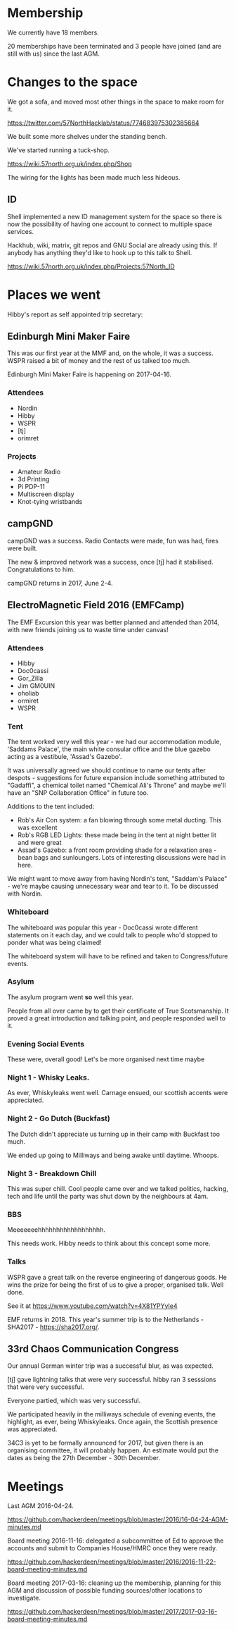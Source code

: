 # Membership #

We currently have 18 members.

20 memberships have been terminated and 3 people have joined (and are still with us) since the last AGM. 

# Changes to the space #

We got a sofa, and moved most other things in the space to make room for it. 

https://twitter.com/57NorthHacklab/status/774683975302385664

We built some more shelves under the standing bench. 

We've started running a tuck-shop. 

https://wiki.57north.org.uk/index.php/Shop

The wiring for the lights has been made much less hideous. 

## ID ##

Shell implemented a new ID management system for the space so there is now the possibility of having one account to connect to multiple space services. 

Hackhub, wiki, matrix, git repos and GNU Social are already using this. If anybody has anything they'd like to hook up to this talk to Shell.

https://wiki.57north.org.uk/index.php/Projects:57North_ID

# Places we went #

Hibby's report as self appointed trip secretary:

## Edinburgh Mini Maker Faire ##

This was our first year at the MMF and, on the whole, it was a success. WSPR raised a bit of money and the rest of us talked too much.

Edinburgh Mini Maker Faire is happening on 2017-04-16. 

### Attendees ###

  * Nordin
  * Hibby
  * WSPR
  * [tj]
  * orimret
  
### Projects ###

  * Amateur Radio
  * 3d Printing
  * Pi PDP-11
  * Multiscreen display
  * Knot-tying wristbands

## campGND ##

campGND was a success. Radio Contacts were made, fun was had, fires were built. 

The new & improved network was a success, once [tj] had it stabilised. Congratulations to him. 

campGND returns in 2017, June 2-4.

## ElectroMagnetic Field 2016 (EMFCamp) ##

The EMF Excursion this year was better planned and attended than 2014, with new friends joining us to waste time under canvas!

### Attendees ###

  * Hibby
  * Doc0cassi
  * Gor_Zilla
  * Jim GM0UIN
  * oholiab
  * ormiret
  * WSPR

### Tent ###

The tent worked very well this year - we had our accommodation module, 'Saddams Palace', the main white consular office and the blue gazebo acting as a vestibule, 'Assad's Gazebo'. 

It was universally agreed we should continue to name our tents after despots - suggestions for future expansion include something attributed to "Gadaffi", a chemical toilet named "Chemical Ali's Throne" and maybe we'll have an "SNP Collaboration Office" in future too.

Additions to the tent included:
  * Rob's Air Con system: a fan blowing through some metal ducting. This was excellent
  * Rob's RGB LED Lights:  these made being in the tent at night better lit and were great
  * Assad's Gazebo: a front room providing shade for a relaxation area - bean bags and sunloungers. Lots of interesting discussions were had in here.

We might want to move away from having Nordin's tent, "Saddam's Palace" - we're maybe causing unnecessary wear and tear to it. To be discussed with Nordin.

### Whiteboard ###

The whiteboard was popular this year - Doc0cassi wrote different statements on it each day, and we could talk to people who'd stopped to ponder what was being claimed!

The whiteboard system will have to be refined and taken to Congress/future events.

### Asylum ###

The asylum program went **so** well this year.

People from all over came by to get their certificate of True Scotsmanship. It proved a great introduction and talking point, and people responded well to it.

### Evening Social Events ###

These were, overall good! Let's be more organised next time maybe

### Night 1 - Whisky Leaks. ###

As ever, Whiskyleaks went well. Carnage ensued, our scottish accents were appreciated.

### Night 2 - Go Dutch (Buckfast) ###

The Dutch didn't appreciate us turning up in their camp with Buckfast too much.

We ended up going to Milliways and being awake until daytime. Whoops.

### Night 3 - Breakdown Chill ###

This was super chill. Cool people came over and we talked politics, hacking, tech and life until the party was shut down by the neighbours at 4am.

### BBS ###

Meeeeeeehhhhhhhhhhhhhhhhhh.

This needs work. Hibby needs to think about this concept some more.

### Talks ###

WSPR gave a great talk on the reverse engineering of dangerous goods. He wins the prize for being the first of us to give a proper, organised talk. Well done.

See it at https://www.youtube.com/watch?v=4X81YPYyIe4

EMF returns in 2018. This year's summer trip is to the Netherlands - SHA2017 - https://sha2017.org/.

## 33rd Chaos Communication Congress ##

Our annual German winter trip was a successful blur, as was expected.

[tj] gave lightning talks that were very successful.
hibby ran 3 sesssions that were very successful.

Everyone partied, which was very successful.

We participated heavily in the milliways schedule of evening events, the highlight, as ever, being Whiskyleaks. 
Once again, the Scottish presence was appreciated.

34C3 is yet to be formally announced for 2017, but given there is an organising committee, it will probably happen.
An estimate would put the dates as being the 27th December - 30th December. 

# Meetings #

Last AGM 2016-04-24.

https://github.com/hackerdeen/meetings/blob/master/2016/16-04-24-AGM-minutes.md

Board meeting 2016-11-16: delegated a subcommittee of Ed to approve the accounts and submit to Companies House/HMRC once they were ready.

https://github.com/hackerdeen/meetings/blob/master/2016/2016-11-22-board-meeting-minutes.md

Board meeting 2017-03-16: cleaning up the membership, planning for this AGM and discussion of possible funding sources/other locations to investigate.

https://github.com/hackerdeen/meetings/blob/master/2017/2017-03-16-board-meeting-minutes.md
